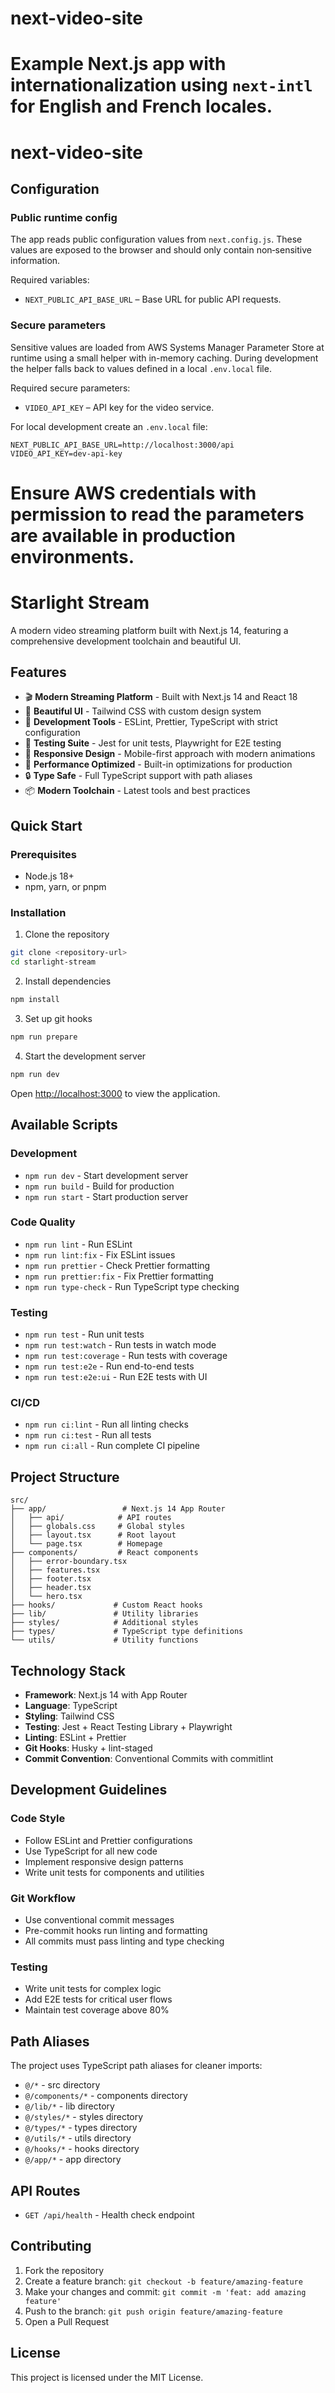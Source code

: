 # next-video-site

Example Next.js app with internationalization using `next-intl` for English and French locales.
=======

# next-video-site

## Configuration

### Public runtime config

The app reads public configuration values from `next.config.js`. These values are
exposed to the browser and should only contain non‑sensitive information.

Required variables:

- `NEXT_PUBLIC_API_BASE_URL` – Base URL for public API requests.

### Secure parameters

Sensitive values are loaded from AWS Systems Manager Parameter Store at runtime
using a small helper with in-memory caching. During development the helper falls
back to values defined in a local `.env.local` file.

Required secure parameters:

- `VIDEO_API_KEY` – API key for the video service.

For local development create an `.env.local` file:

```
NEXT_PUBLIC_API_BASE_URL=http://localhost:3000/api
VIDEO_API_KEY=dev-api-key
```

Ensure AWS credentials with permission to read the parameters are available in
production environments.
=======
# Starlight Stream

A modern video streaming platform built with Next.js 14, featuring a comprehensive development toolchain and beautiful UI.

## Features

- 🎬 **Modern Streaming Platform** - Built with Next.js 14 and React 18
- 🎨 **Beautiful UI** - Tailwind CSS with custom design system
- 🔧 **Development Tools** - ESLint, Prettier, TypeScript with strict configuration
- 🧪 **Testing Suite** - Jest for unit tests, Playwright for E2E testing
- 📱 **Responsive Design** - Mobile-first approach with modern animations
- 🚀 **Performance Optimized** - Built-in optimizations for production
- 🔒 **Type Safe** - Full TypeScript support with path aliases
- 📦 **Modern Toolchain** - Latest tools and best practices

## Quick Start

### Prerequisites

- Node.js 18+
- npm, yarn, or pnpm

### Installation

1. Clone the repository

```bash
git clone <repository-url>
cd starlight-stream
```

2. Install dependencies

```bash
npm install
```

3. Set up git hooks

```bash
npm run prepare
```

4. Start the development server

```bash
npm run dev
```

Open [http://localhost:3000](http://localhost:3000) to view the application.

## Available Scripts

### Development

- `npm run dev` - Start development server
- `npm run build` - Build for production
- `npm run start` - Start production server

### Code Quality

- `npm run lint` - Run ESLint
- `npm run lint:fix` - Fix ESLint issues
- `npm run prettier` - Check Prettier formatting
- `npm run prettier:fix` - Fix Prettier formatting
- `npm run type-check` - Run TypeScript type checking

### Testing

- `npm run test` - Run unit tests
- `npm run test:watch` - Run tests in watch mode
- `npm run test:coverage` - Run tests with coverage
- `npm run test:e2e` - Run end-to-end tests
- `npm run test:e2e:ui` - Run E2E tests with UI

### CI/CD

- `npm run ci:lint` - Run all linting checks
- `npm run ci:test` - Run all tests
- `npm run ci:all` - Run complete CI pipeline

## Project Structure

```
src/
├── app/                 # Next.js 14 App Router
│   ├── api/            # API routes
│   ├── globals.css     # Global styles
│   ├── layout.tsx      # Root layout
│   └── page.tsx        # Homepage
├── components/         # React components
│   ├── error-boundary.tsx
│   ├── features.tsx
│   ├── footer.tsx
│   ├── header.tsx
│   └── hero.tsx
├── hooks/             # Custom React hooks
├── lib/               # Utility libraries
├── styles/            # Additional styles
├── types/             # TypeScript type definitions
└── utils/             # Utility functions
```

## Technology Stack

- **Framework**: Next.js 14 with App Router
- **Language**: TypeScript
- **Styling**: Tailwind CSS
- **Testing**: Jest + React Testing Library + Playwright
- **Linting**: ESLint + Prettier
- **Git Hooks**: Husky + lint-staged
- **Commit Convention**: Conventional Commits with commitlint

## Development Guidelines

### Code Style

- Follow ESLint and Prettier configurations
- Use TypeScript for all new code
- Implement responsive design patterns
- Write unit tests for components and utilities

### Git Workflow

- Use conventional commit messages
- Pre-commit hooks run linting and formatting
- All commits must pass linting and type checking

### Testing

- Write unit tests for complex logic
- Add E2E tests for critical user flows
- Maintain test coverage above 80%

## Path Aliases

The project uses TypeScript path aliases for cleaner imports:

- `@/*` - src directory
- `@/components/*` - components directory
- `@/lib/*` - lib directory
- `@/styles/*` - styles directory
- `@/types/*` - types directory
- `@/utils/*` - utils directory
- `@/hooks/*` - hooks directory
- `@/app/*` - app directory

## API Routes

- `GET /api/health` - Health check endpoint

## Contributing

1. Fork the repository
2. Create a feature branch: `git checkout -b feature/amazing-feature`
3. Make your changes and commit: `git commit -m 'feat: add amazing feature'`
4. Push to the branch: `git push origin feature/amazing-feature`
5. Open a Pull Request

## License

This project is licensed under the MIT License.
